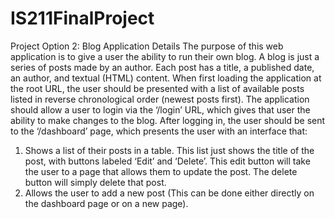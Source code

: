 # IS211FinalProject
Project Option 2: Blog Application
Details
The purpose of this web application is to give a user the ability to run their own blog. A blog is just a
series of posts made by an author. Each post has a title, a published date, an author, and textual
(HTML) content. When first loading the application at the root URL, the user should be presented with a
list of available posts listed in reverse chronological order (newest posts first). The application should
allow a user to login via the ‘/login’ URL, which gives that user the ability to make changes to the blog.
After logging in, the user should be sent to the ‘/dashboard’ page, which presents the user with an
interface that:
1. Shows a list of their posts in a table. This list just shows the title of the post, with buttons
labeled ‘Edit’ and ‘Delete’. This edit button will take the user to a page that allows them to
update the post. The delete button will simply delete that post.
2. Allows the user to add a new post (This can be done either directly on the dashboard page
or on a new page).
